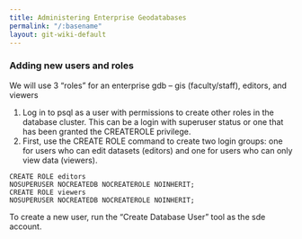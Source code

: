 ```yaml
---
title: Administering Enterprise Geodatabases
permalink: "/:basename"
layout: git-wiki-default
---
```


### Adding new users and roles
We will use 3 “roles” for an enterprise gdb – gis (faculty/staff), editors, and viewers
1.	Log in to psql as a user with permissions to create other roles in the database cluster. This can be a login with superuser status or one that has been granted the CREATEROLE privilege.
2.	First, use the CREATE ROLE command to create two login groups: one for users who can edit datasets (editors) and one for users who can only view data (viewers).

```
CREATE ROLE editors
NOSUPERUSER NOCREATEDB NOCREATEROLE NOINHERIT;
CREATE ROLE viewers
NOSUPERUSER NOCREATEDB NOCREATEROLE NOINHERIT;
```

To create a new user, run the “Create Database User” tool as the sde account.